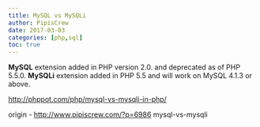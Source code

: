 ```yaml
---
title: MySQL vs MySQLi
author: PipisCrew
date: 2017-03-03
categories: [php,sql]
toc: true
---
```


**MySQL** extension added in PHP version 2.0. and deprecated as of PHP 5.5.0.
**MySQLi** extension added in PHP 5.5 and will work on MySQL 4.1.3 or above.

http://phppot.com/php/mysql-vs-mysqli-in-php/

origin - http://www.pipiscrew.com/?p=6986 mysql-vs-mysqli